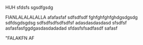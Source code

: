 HUH
sfdsfs
sgsdfgsdg


FIANLALALALALLA
afafasfaf
sdfsdfsdf
fghfghfghfghdgsdgsdg
sdfdsgdsgdsg
sdfsdfsdfsdfsdfsf
adasdasdasdasd
sfsdfsf asfasfasfggdgasdasdadadad
sfdasfsfsadfasdf
safasf

"FALAKFN AF
